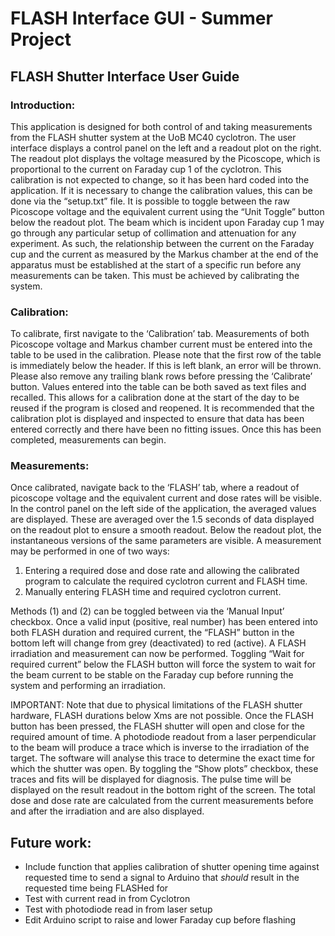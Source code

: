 # FLASH Interface GUI - Summer Project

## FLASH Shutter Interface User Guide
### Introduction:
This application is designed for both control of and taking measurements from the FLASH shutter system at the UoB MC40 cyclotron.
The user interface displays a control panel on the left and a readout plot on the right. The readout plot displays the voltage measured by the Picoscope, which is proportional to the current on Faraday cup 1 of the cyclotron. This calibration is not expected to change, so it has been hard coded into the application. If it is necessary to change the calibration values, this can be done via the “setup.txt” file. It is possible to toggle between the raw Picoscope voltage and the equivalent current using the “Unit Toggle” button below the readout plot.
The beam which is incident upon Faraday cup 1 may go through any particular setup of collimation and attenuation for any experiment. As such, the relationship between the current on the Faraday cup and the current as measured by the Markus chamber at the end of the apparatus must be established at the start of a specific run before any measurements can be taken. This must be achieved by calibrating the system.

### Calibration:
To calibrate, first navigate to the ‘Calibration’ tab. Measurements of both Picoscope voltage and Markus chamber current must be entered into the table to be used in the calibration. Please note that the first row of the table is immediately below the header. If this is left blank, an error will be thrown. Please also remove any trailing blank rows before pressing the ‘Calibrate’ button.
Values entered into the table can be both saved as text files and recalled. This allows for a calibration done at the start of the day to be reused if the program is closed and reopened.
It is recommended that the calibration plot is displayed and inspected to ensure that data has been entered correctly and there have been no fitting issues. Once this has been completed, measurements can begin.

### Measurements:
Once calibrated, navigate back to the ‘FLASH’ tab, where a readout of picoscope voltage and the equivalent current and dose rates will be visible.
In the control panel on the left side of the application, the averaged values are displayed. These are averaged over the 1.5 seconds of data displayed on the readout plot to ensure a smooth readout. Below the readout plot, the instantaneous versions of the same parameters are visible.
A measurement may be performed in one of two ways:
1) Entering a required dose and dose rate and allowing the calibrated program to calculate the required cyclotron current and FLASH time.
2) Manually entering FLASH time and required cyclotron current.

Methods (1) and (2) can be toggled between via the ‘Manual Input’ checkbox.
Once a valid input (positive, real number) has been entered into both FLASH duration and required current, the “FLASH” button in the bottom left will change from grey (deactivated) to red (active).
A FLASH irradiation and measurement can now be performed. Toggling “Wait for required current” below the FLASH button will force the system to wait for the beam current to be stable on the Faraday cup before running the system and performing an irradiation.

IMPORTANT: Note that due to physical limitations of the FLASH shutter hardware, FLASH durations below Xms are not possible.
Once the FLASH button has been pressed, the FLASH shutter will open and close for the required amount of time. A photodiode readout from a laser perpendicular to the beam will produce a trace which is inverse to the irradiation of the target. The software will analyse this trace to determine the exact time for which the shutter was open. By toggling the “Show plots” checkbox, these traces and fits will be displayed for diagnosis. The pulse time will be displayed on the result readout in the bottom right of the screen. The total dose and dose rate are calculated from the current measurements before and after the irradiation and are also displayed.


## Future work:
- Include function that applies calibration of shutter opening time against requested time to send a signal to Arduino that *should* result in the requested time being FLASHed for
- Test with current read in from Cyclotron
- Test with photodiode read in from laser setup
- Edit Arduino script to raise and lower Faraday cup before flashing
